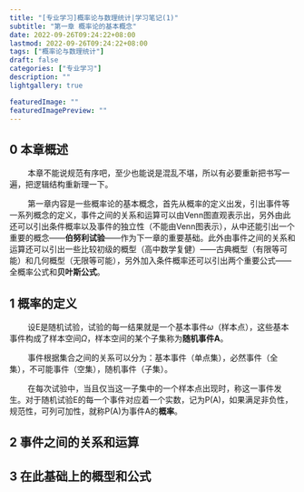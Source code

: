 ```yaml
---
title: "[专业学习]概率论与数理统计|学习笔记(1)"
subtitle: "第一章 概率论的基本概念"
date: 2022-09-26T09:24:22+08:00
lastmod: 2022-09-26T09:24:22+08:00
tags: ["概率论与数理统计"]
draft: false
categories: ["专业学习"]
description: ""
lightgallery: true

featuredImage: ""
featuredImagePreview: ""
---
```


##  0 本章概述

&emsp; &emsp;本章不能说规范有序吧，至少也能说是混乱不堪，所以有必要重新把书写一遍，把逻辑结构重新理一下。

&emsp; &emsp;第一章内容是一些概率论的基本概念，首先从概率的定义出发，引出事件等一系列概念的定义，事件之间的关系和运算可以由Venn图直观表示出，另外由此还可以引出条件概率以及事件的独立性（不能由Venn图表示），从中还能引出一个重要的概念——**伯努利试验**——作为下一章的重要基础。此外由事件之间的关系和运算还可以引出一些比较初级的概型（高中数学复健）——古典概型（有限等可能）和几何概型（无限等可能），另外加入条件概率还可以引出两个重要公式——全概率公式和**贝叶斯公式**。

##  1 概率的定义

&emsp; &emsp;设E是随机试验，试验的每一结果就是一个基本事件$\omega$（样本点），这些基本事件构成了样本空间$\Omega$，样本空间的某个子集称为**随机事件A**。

&emsp; &emsp;事件根据集合之间的关系可以分为：基本事件（单点集），必然事件（全集），不可能事件（空集），随机事件（子集）。

&emsp; &emsp;在每次试验中，当且仅当这一子集中的一个样本点出现时，称这一事件发生。对于随机试验E的每一个事件对应着一个实数，记为P(A)，如果满足非负性，规范性，可列可加性，就称P(A)为事件A的**概率**。

##  2 事件之间的关系和运算

## 3 在此基础上的概型和公式